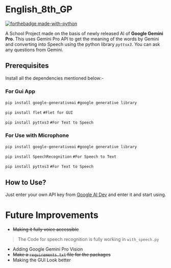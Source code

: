 # English_8th_GP
[![forthebadge made-with-python](http://ForTheBadge.com/images/badges/made-with-python.svg)](https://www.python.org/)



A School Project made on the basis of newly released AI of **Google Gemini Pro**. This uses Gemini Pro API to get the meaning of the words by Gemini and converting into Speech using the python library
*`pyttsx3`*. You can ask any questions from Gemini.

  

## Prerequisites

Install all the dependencies mentioned below:-

  

### For Gui App

  `pip install google-generativeai` `#google generative library`
  
 `pip install flet` `#Flet for GUI`

 `pip install pyttxs3` `#For Text to Speech`

 
### For Use with Microphone

  `pip install google-generativeai` `#google generative library`
  
 `pip install SpeechRecognition` `#For Speech to Text`

 `pip install pyttxs3` `#For Text to Speech`

 

  
  

## How to Use?

Just enter your own API key from [Google AI Dev](https://ai.google.dev) and enter it and start using.

  

# Future Improvements

* ~~Making it fully voice accessible~~
> The Code for speech recognition is fully working in `with_speech.py`
* Adding Google Gemini Pro Vision
* ~~Make a `requirements.txt` file for the packages~~
* Making the GUI Look better
